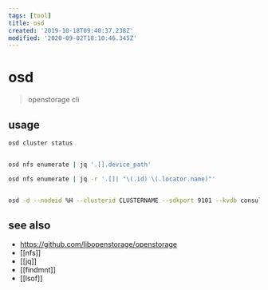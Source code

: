 ```yaml
---
tags: [tool]
title: osd
created: '2019-10-18T09:40:37.238Z'
modified: '2020-09-02T18:10:46.345Z'
---
```


# osd

> openstorage cli


## usage
```sh
osd cluster status


osd nfs enumerate | jq '.[].device_path'

osd nfs enumerate | jq -r '.[]| "\(.id) \(.locator.name)"'


osd -d --nodeid %H --clusterid CLUSTERNAME --sdkport 9101 --kvdb consul-kv://localhost:8500 --file /etc/config.yaml
```

## see also
- https://github.com/libopenstorage/openstorage
- [[nfs]]
- [[jq]]
- [[findmnt]]
- [[lsof]]
